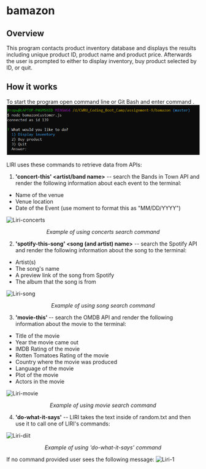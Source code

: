 # bamazon

## Overview
This program contacts product inventory database and displays the results including unique product ID, product name and product price. Afterwards the user is prompted to either to display inventory, buy product selected by ID, or quit.

## How it works
To start the program open command line or Git Bash and enter command <node bamazonCustomer.js>.
![Initial view](/assets/images/screen1.PNG)


LIRI uses these commands to retrieve data from APIs:
 1. **'concert-this' <artist/band name>** -- search the Bands in Town API and render the following information about each event to the terminal:
* Name of the venue
* Venue location
* Date of the Event (use moment to format this as "MM/DD/YYYY")

![Liri-concerts](/assets/images/liri-concerts.PNG)
*<p align="center">Example of using concerts search command</p>*

 2. **'spotify-this-song' <song (and artist) name>** -- search the Spotify API and render the following information about the song to the terminal:
* Artist(s)
* The song's name
* A preview link of the song from Spotify
* The album that the song is from

![Liri-song](/assets/images/liri-song.PNG)
*<p align="center">Example of using song search command</p>*

 3. **'movie-this' <movie name>** -- search the OMDB API and render the following information about the movie to the terminal:
* Title of the movie
* Year the movie came out
* IMDB Rating of the movie
* Rotten Tomatoes Rating of the movie
* Country where the movie was produced
* Language of the movie
* Plot of the movie
* Actors in the movie

![Liri-movie](/assets/images/liri-movie.PNG)
*<p align="center">Example of using movie search command</p>*

 4. **'do-what-it-says'** -- LIRI takes the text inside of random.txt and then use it to call one of LIRI's commands:

 ![Liri-diit](/assets/images/liri-doit.PNG)
*<p align="center">Example of using 'do-what-it-says' command</p>*

If no command provided user sees the following message:
 ![Liri-1](/assets/images/liri-1.PNG)